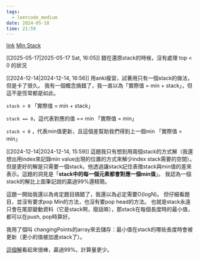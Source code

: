 ```yaml
---
tags:
  - leetcode_medium
date: 2024-05-18
time: 21:59
---
```

[link](https://leetcode.com/problems/min-stack/description/)
[Min Stack](https://neetcode.io/problems/minimum-stack)

[[2025-05-17|2025-05-17 Sat, 16:05]]
錯在還原stack的時候，沒有處理 top < 0 的狀況

[[2024-12-14|2024-12-14, 16:56]]
用anki複習，試著用只有一個stack的做法，但是卡了很久。
我有一個概念搞錯了，我一直以為「實際值 = min + stack」，但這不是恆常都是如此。

`stack > 0`
「實際值 = min + stack」

`stack == 0`，這代表對應的值 == min
「實際值 = min」

`stack < 0` ，代表min值更新，且這個差幫助我們得到上一個min
「實際值 = min」

[[2024-12-14|2024-12-14, 15:59]]
這題我只有想到用兩個stack的方式解（我還想出用index來記錄min value出現的位置的方式來解少index stack需要的空間）。但是更好的解是只需要一個stack。他透過讓stack記住表徵stack與min值的差來表示。這題的洞見是「**stack中的每一個元素都會對應一個min值**」。
我認為一個stack的解比上面筆記說的贏過99%還精簡。

這題一開始我還以為肯定題目搞錯了，我還以為必定需要O(logN)。
但仔細看題目，並沒有要求pop Min的方法，也沒有要pop head的方法。
也就是stack永遠只會在尾部變動資料（它是stack啊，廢話嘛），那stack在每個長度時的最小值，都可以在push, pop時算好。

我用了個叫 changingPoints的array來去儲存：最小值在stack的哪些長度時會被更新（更小的值被加進stack了）。

[這個解](https://leetcode.com/problems/min-stack/solutions/4923316/typescript-solutions-that-beats-99/)看起來很棒，贏過99%。計算量更少。

